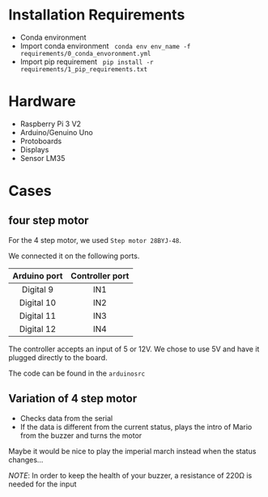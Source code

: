 # Installation Requirements
* Conda environment
* Import conda environment
` conda env env_name -f requirements/0_conda_envoronment.yml`
* Import pip requirement
` pip install -r requirements/1_pip_requirements.txt`

# Hardware
* Raspberry Pi 3 V2
* Arduino/Genuino Uno
* Protoboards
* Displays
* Sensor LM35

# Cases

## four step motor

For the 4 step motor, we used `Step motor 28BYJ-48`.

We connected it on the following ports.

| Arduino port | Controller port|
|:------------:|:--------------:|
| Digital 9    | IN1            |
| Digital 10   | IN2            |
| Digital 11   | IN3            |
| Digital 12   | IN4            |

The controller accepts an input of 5 or 12V. We chose to use 5V and have it plugged directly to the board.

The code can be found in the `arduinosrc`

## Variation of 4 step motor

- Checks data from the serial
- If the data is different from the current status, plays the intro of Mario from the buzzer and turns the motor

Maybe it would be nice to play the imperial march instead when the status changes...

*NOTE*: In order to keep the health of your buzzer, a resistance of 220Ω is needed for the input
